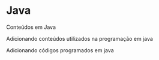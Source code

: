 # Java
 Conteúdos em Java 
 
 Adicionando conteúdos utilizados na programação em java
 
 Adicionando códigos programados em java
